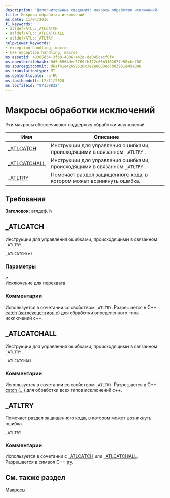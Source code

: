 ```yaml
---
description: 'Дополнительные сведения: макросы обработки исключений'
title: Макросы обработки исключений
ms.date: 11/04/2016
f1_keywords:
- atldef/ATL::_ATLCATCH
- atldef/ATL::_ATLCATCHALL
- atldef/ATL::_ATLTRY
helpviewer_keywords:
- exception handling, macros
- C++ exception handling, macros
ms.assetid: a8385d34-3fb0-4006-a42a-de045cacf0f4
ms.openlocfilehash: 8d5e6564dec5769fb172c66b3102677e58cbd788
ms.sourcegitcommit: d6af41e42699628c3e2e6063ec7b03931a49a098
ms.translationtype: MT
ms.contentlocale: ru-RU
ms.lasthandoff: 12/11/2020
ms.locfileid: "97139832"
---
```

# <a name="exception-handling-macros"></a>Макросы обработки исключений

Эти макросы обеспечивают поддержку обработки исключений.

|Имя|Описание|
|-|-|
|[_ATLCATCH](#_atlcatch)|Инструкции для управления ошибками, происходящими в связанном `_ATLTRY` .|
|[_ATLCATCHALL](#_atlcatchall)|Инструкции для управления ошибками, происходящими в связанном `_ATLTRY` .|
|[_ATLTRY](#_atltry)|Помечает раздел защищенного кода, в котором может возникнуть ошибка.|

## <a name="requirements"></a>Требования

**Заголовок:** атлдеф. h

## <a name="_atlcatch"></a><a name="_atlcatch"></a> _ATLCATCH

Инструкции для управления ошибками, происходящими в связанном `_ATLTRY` .

```
_ATLCATCH(e)
```

### <a name="parameters"></a>Параметры

*e*<br/>
Исключение для перехвата.

### <a name="remarks"></a>Комментарии

Используется в сочетании со свойством `_ATLTRY`. Разрешается в C++ [catch (катлексцептион e)](../../cpp/try-throw-and-catch-statements-cpp.md) для обработки определенного типа исключений c++.

## <a name="_atlcatchall"></a><a name="_atlcatchall"></a> _ATLCATCHALL

Инструкции для управления ошибками, происходящими в связанном `_ATLTRY` .

```
_ATLCATCHALL
```

### <a name="remarks"></a>Комментарии

Используется в сочетании со свойством `_ATLTRY`. Разрешается в C++ [catch (...)](../../cpp/try-throw-and-catch-statements-cpp.md) для обработки всех типов исключений c++.

## <a name="_atltry"></a><a name="_atltry"></a> _ATLTRY

Помечает раздел защищенного кода, в котором может возникнуть ошибка.

```
_ATLTRY
```

### <a name="remarks"></a>Комментарии

Используется в сочетании с [_ATLCATCH](#_atlcatch) или [_ATLCATCHALL](#_atlcatchall). Разрешается в символ C++ [try](../../cpp/try-throw-and-catch-statements-cpp.md).

## <a name="see-also"></a>См. также раздел

[Макросы](../../atl/reference/atl-macros.md)
